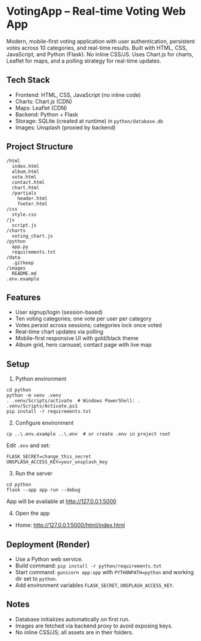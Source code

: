 # VotingApp – Real-time Voting Web App

Modern, mobile-first voting application with user authentication, persistent votes across 10 categories, and real-time results. Built with HTML, CSS, JavaScript, and Python (Flask). No inline CSS/JS. Uses Chart.js for charts, Leaflet for maps, and a polling strategy for real-time updates.

## Tech Stack
- Frontend: HTML, CSS, JavaScript (no inline code)
- Charts: Chart.js (CDN)
- Maps: Leaflet (CDN)
- Backend: Python + Flask
- Storage: SQLite (created at runtime) in `python/database.db`
- Images: Unsplash (proxied by backend)

## Project Structure

```
/html
  index.html
  album.html
  vote.html
  contact.html
  chart.html
  /partials
    header.html
    footer.html
/css
  style.css
/js
  script.js
/charts
  voting_chart.js
/python
  app.py
  requirements.txt
/data
  .gitkeep
/images
  README.md
.env.example
```

## Features
- User signup/login (session-based)
- Ten voting categories; one vote per user per category
- Votes persist across sessions; categories lock once voted
- Real-time chart updates via polling
- Mobile-first responsive UI with gold/black theme
- Album grid, hero carousel, contact page with live map

## Setup

1) Python environment
```
cd python
python -m venv .venv
. .venv/Scripts/activate  # Windows PowerShell: . .venv/Scripts/Activate.ps1
pip install -r requirements.txt
```

2) Configure environment
```
cp ..\.env.example ..\.env  # or create .env in project root
```
Edit `.env` and set:
```
FLASK_SECRET=change_this_secret
UNSPLASH_ACCESS_KEY=your_unsplash_key
```

3) Run the server
```
cd python
flask --app app run --debug
```
App will be available at http://127.0.0.1:5000

4) Open the app
- Home: http://127.0.0.1:5000/html/index.html

## Deployment (Render)
- Use a Python web service.
- Build command: `pip install -r python/requirements.txt`
- Start command: `gunicorn app:app` with `PYTHONPATH=python` and working dir set to `python`.
- Add environment variables `FLASK_SECRET`, `UNSPLASH_ACCESS_KEY`.

## Notes
- Database initializes automatically on first run.
- Images are fetched via backend proxy to avoid exposing keys.
- No inline CSS/JS; all assets are in their folders.
